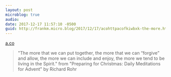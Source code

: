 ```yaml
---
layout: post
microblog: true
audio: 
date: 2017-12-17 11:57:10 -0500
guid: http://frankm.micro.blog/2017/12/17/acohttpacofkiwbxk-the-more.html
---
```

 [a.co](http://a.co/fkIWbxK)

> "The more that we can put together, the more that we can “forgive” and allow, the more we can include and enjoy, the more we tend to be living in the Spirit." from "Preparing for Christmas: Daily Meditations for Advent" by Richard Rohr

